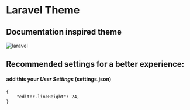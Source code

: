 # Laravel Theme
## Documentation inspired theme
![laravel](https://raw.githubusercontent.com/victorzevallos/vscode-theme-laravel/master/images/idea.png)

## Recommended settings for a better experience:
#### add this your ***User Settings*** (settings.json)
```
{
    "editor.lineHeight": 24,
}
  ```
